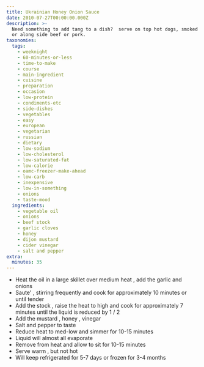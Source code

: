 ```yaml
---
title: Ukrainian Honey Onion Sauce
date: 2010-07-27T00:00:00.000Z
description: >-
  Need something to add tang to a dish?  serve on top hot dogs, smoked sausage
  or along side beef or pork.
taxonomies:
  tags:
    - weeknight
    - 60-minutes-or-less
    - time-to-make
    - course
    - main-ingredient
    - cuisine
    - preparation
    - occasion
    - low-protein
    - condiments-etc
    - side-dishes
    - vegetables
    - easy
    - european
    - vegetarian
    - russian
    - dietary
    - low-sodium
    - low-cholesterol
    - low-saturated-fat
    - low-calorie
    - oamc-freezer-make-ahead
    - low-carb
    - inexpensive
    - low-in-something
    - onions
    - taste-mood
  ingredients:
    - vegetable oil
    - onions
    - beef stock
    - garlic cloves
    - honey
    - dijon mustard
    - cider vinegar
    - salt and pepper
extra:
  minutes: 35
---
```

 - Heat the oil in a large skillet over medium heat , add the garlic and onions
 - Saute' , stirring frequently and cook for approximately 10 minutes or until tender
 - Add the stock , raise the heat to high and cook for approximately 7 minutes until the liquid is reduced by 1 / 2
 - Add the mustard , honey , vinegar
 - Salt and pepper to taste
 - Reduce heat to med-low and simmer for 10-15 minutes
 - Liquid will almost all evaporate
 - Remove from heat and allow to sit for 10-15 minutes
 - Serve warm , but not hot
 - Will keep refrigerated for 5-7 days or frozen for 3-4 months
